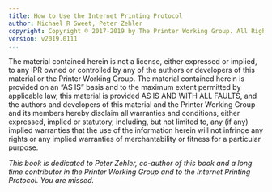 ```yaml
---
title: How to Use the Internet Printing Protocol
author: Michael R Sweet, Peter Zehler
copyright: Copyright © 2017-2019 by The Printer Working Group. All Rights Reserved.
version: v2019.0111
...
```


The material contained herein is not a license, either expressed or implied, to
any IPR owned or controlled by any of the authors or developers of this material
or the Printer Working Group. The material contained herein is provided on an
“AS IS” basis and to the maximum extent permitted by applicable law, this
material is provided AS IS AND WITH ALL FAULTS, and the authors and developers
of this material and the Printer Working Group and its members hereby disclaim
all warranties and conditions, either expressed, implied or statutory,
including, but not limited to, any (if any) implied warranties that the use of
the information herein will not infringe any rights or any implied warranties of
merchantability or fitness for a particular purpose.

*This book is dedicated to Peter Zehler, co-author of this book and a long*
*time contributor in the Printer Working Group and to the Internet Printing*
*Protocol.  You are missed.*
